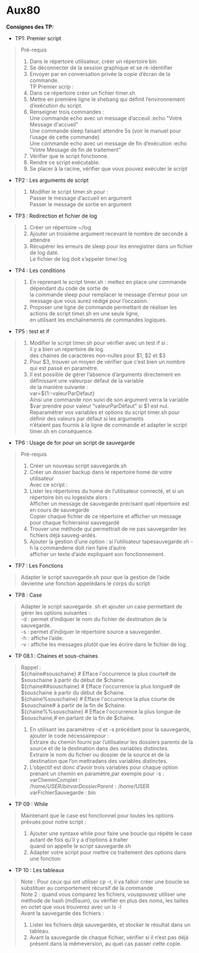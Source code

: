 # Aux80

**Consignes des TP:**

*	TP1: Premier script
>Pré-requis  
>	1. Dans le répertoire utilisateur, créer un répertoire bin  
>	2. Se déconnecter de la session graphique et se ré-identifier  
>	3. Envoyer par en conversation privée la copie d’écran de la commande.  
>TP Premier scrip :  
>1. Dans ce répertoire créer un fichier timer.sh  
>2. Mettre en première ligne le shebang qui définit l’environnement d’exécution du script.  
>3. Renseigner trois commandes :  
>	Une commande echo avec un message d’acceuil :echo "Votre Message d'accueil"  
>	Une commande sleep faisant attendre 5s (voir le manuel pour l’usage de cette commande)  
>	Une commande echo avec un message de fin d’exécution :echo "Votre Message de fin de traitement"  
>4. Vérifier que le script fonctionne.  
>5. Rendre ce script exécutable.  
>6. Se placer à la racine, vérifier que vous pouvez exécuter le script  
* TP2 : Les arguments de script  
>1. Modifier le script timer.sh pour :  
>	Passer le message d’accueil en argument  
>	Passer le message de sortie en argument  
* TP3 : Redirection et fichier de log  
>1. Créer un répertoire ~/log  
>2. Ajouter un troisième argument recevant le nombre de seconde à attendre  
>3. Récupérer les erreurs de sleep pour les enregistrer dans un fichier de log daté.  
>Le fichier de log doit s’appeler timer.log  
* TP4 : Les conditions  
>1. En reprenant le script timer.sh : mettez en place une commande dépendant du code de sortie de  
>la commande sleep pour remplacer le message d’erreur pour un message que vous aurez rédigé pour l’occasion.  
>2. Proposer une ligne de commande permettant de réaliser les actions de script timer.sh en une seule ligne,  
>en utilisant les enchaînements de commandes logiques. 
* TP5 : test et if  
>1. Modifier le script timer.sh pour vérifier avec un test if si :  
>	il y a bien un répertoire de log.  
>	des chaines de caractères non-nulles pour $1, $2 et $3  
>2. Pour $3, trouver un moyen de vérifier que c’est bien un nombre qui est passé en paramètre.  
>3. Il est possible de gérer l’absence d’arguments directement en définissant une valeurpar défaut de la variable  
>de la manière suivante :  
>	var=${1:-valeurParDéfaut}  
>Ainsi une commande non suivi de son argument verra la variable $var prendre pour valeur “valeurParDéfaut” si $1 est nul.  
>Reparamétrer vos variables et options du script timer.sh pour définir des valeurs par défaut si les arguments  
>n’étaient pas fournis à la ligne de commande et adapter le script timer.sh en conséquence.  
* TP6 : Usage de for pour un script de sauvegarde  
> Pré-requis  
>	1. Créer un nouveau script sauvegarde.sh  
>	2. Créer un dossier backup dans le répertoire home de votre utilisateur  
>Avec ce script : 
>	1. Lister les répertoires du home de l’utilisateur connecté, et si un répertoire bin ou logexiste alors :  
>		Afficher un message de sauvegarde précisant quel répertoire est en cours de sauvegarde  
>		Copier chaque fichier de ce répertoire et afficher un message pour chaque fichierainsi sauvegardé  
>	2. Trouver une méthode qui permettrait de ne pas sauvegarder les fichiers déjà sauveg-ardés.  
>	3. Ajouter la gestion d’une option : si l’utilisateur tapesauvegarde.sh -h la commandene doit rien faire d’autre  
>	afficher un texte d’aide expliquant son fonctionnement.  
* TP7 : Les Fonctions  
> Adapter le script sauvegarde.sh pour que la gestion de l’aide devienne une fonction appelédans le corps du script  
* TP8 : Case  
> Adapter le script sauvegarde .sh et ajouter un case permettant de gérer les options suivantes :  
>	-d : permet d’indiquer le nom du fichier de destination de la sauvegarde.  
>	-s : permet d’indiquer le répertoire source a sauvegarder.  
>	-h : affiche l’aide.  
>	-v : affiche les messages plutôt que les écrire dans le fichier de log.  
* TP 08.1 : Chaines et sous-chaines  
>Rappel :  
>       ${chaine#souschaine} # Efface l'occurrence la plus courte# de $souschaine à partir du début de $chaine.      
>	${chaine##souschaine} # Efface l'occurrence la plus longue# de $souschaine à partir du début de $chaine.       
>	${chaine%souschaine} # Efface l'occurrence la plus courte de $souschaine# à partir de la fin de $chaine.       
>	${chaine%%souschaine} # Efface l'occurrence la plus longue de $souschaine,# en partant de la fin de $chaine.      
>1. En utilisant les paramètres -d et -s précédant pour la sauvegarde, ajouter le code nécessairepour :        
>	Extraire du chemin fourni par l’utilisateur les dossiers parents de la source et de la destination dans des variables distinctes.      
>	Extraire le nom du fichier ou dossier de la source et de la destination que l’on mettradans des variables distinctes.      
>2. L’objectif est donc d’avoir trois variables pour chaque option prenant un chemin en paramètre,par exemple pour -s :     
>	varCheminComplet : /home/$USER/bin     
>	varDossierParent : /home/$USER     
>	varFichierSauvegarde : bin     
* TP 09 : While  
> Maintenant que le case est fonctionnel pour toutes les options prévues pour notre script :  
>	1. Ajouter une syntaxe while pour faire une boucle qui répète le case autant de fois qu’il y a d’options à traiter  
>	quand on appelle le script sauvegarde.sh  
>	2. Adapter votre script pour mettre ce traitement des options dans une fonction  
* TP 10 : Les tableaux  
>Note :  Pour ceux qui ont utiliser cp -r, il va falloir créer une boucle se substituer au comportement récursif de la commande  
>Note 2 :  quand vous comparez les fichiers, vouspouvez utiliser une méthode de hash (md5sum), ou vérifier en plus des noms, les tailles en octet que vous trouverez avec un ls -l  
>Avant la sauvegarde des fichiers :  
>	1. Lister les fichiers déjà sauvegardés, et stocker le résultat dans un tableau.  
>	2. Avant la sauvegarde de chaque fichier, vérifier si il n’est pas déjà présent dans la mêmeversion, au quel cas passer cette copie.  
